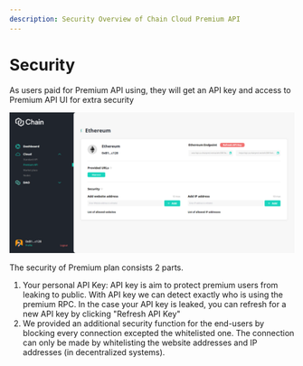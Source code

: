 ```yaml
---
description: Security Overview of Chain Cloud Premium API
---
```


# Security

As users paid for Premium API using, they will get an API key and access to Premium API UI for extra security

![Premium API Detail page](../../../../static/img/premium-details.png)

The security of Premium plan consists 2 parts.

1. Your personal API Key: API key is aim to protect premium users from leaking to public. With API key we can detect exactly who is using the premium RPC. In the case your API key is leaked, you can refresh for a new API key by clicking "Refresh API Key"
2. We provided an additional security function for the end-users by blocking every connection excepted the whitelisted one. The connection can only be made by whitelisting the website addresses and IP addresses (in decentralized systems).